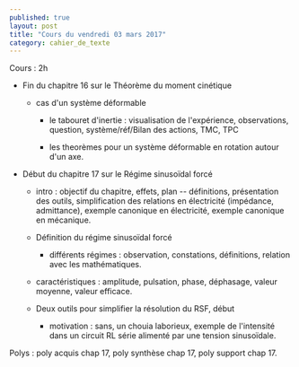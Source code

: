 ```yaml
---
published: true
layout: post
title: "Cours du vendredi 03 mars 2017"
category: cahier_de_texte
---
```


Cours : 2h

- Fin du chapitre 16 sur le Théorème du moment cinétique

  - cas d'un système déformable 

    - le tabouret d'inertie : visualisation de l'expérience, observations, question, système/réf/Bilan des actions, TMC, TPC

    - les theorèmes pour un système déformable en rotation autour d'un axe.

- Début du chapitre 17 sur le Régime sinusoïdal forcé

  - intro : objectif du chapitre, effets, plan -- définitions, présentation des outils, simplification des relations en électricité (impédance, admittance), exemple canonique en électricité, exemple canonique en mécanique.

  - Définition du régime sinusoïdal forcé

    - différents régimes : observation, constations, définitions, relation avec les mathématiques.

   - caractéristiques : amplitude, pulsation, phase, déphasage, valeur moyenne, valeur efficace.

  - Deux outils pour simplifier la résolution du RSF, début

    - motivation : sans, un chouia laborieux, exemple de l'intensité dans un circuit RL série alimenté par une tension sinusoïdale.

Polys : poly acquis chap 17, poly synthèse chap 17, poly support chap 17.

